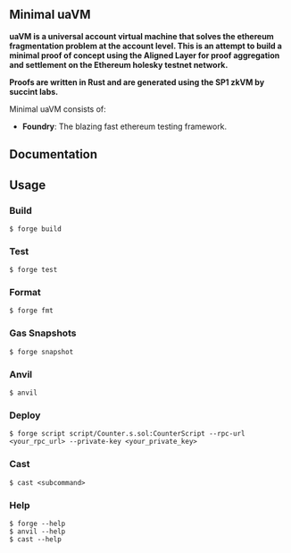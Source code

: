 ## Minimal uaVM

**uaVM is a universal account virtual machine that solves the ethereum fragmentation problem at the account level. This is an attempt to build a minimal proof of concept using the Aligned Layer for proof aggregation and settlement on the Ethereum holesky testnet network.**

**Proofs are written in Rust and are generated using the SP1 zkVM by succint labs.**

Minimal uaVM consists of:

-   **Foundry**: The blazing fast ethereum testing framework.

## Documentation


## Usage

### Build

```shell
$ forge build
```

### Test

```shell
$ forge test
```

### Format

```shell
$ forge fmt
```

### Gas Snapshots

```shell
$ forge snapshot
```

### Anvil

```shell
$ anvil
```

### Deploy

```shell
$ forge script script/Counter.s.sol:CounterScript --rpc-url <your_rpc_url> --private-key <your_private_key>
```

### Cast

```shell
$ cast <subcommand>
```

### Help

```shell
$ forge --help
$ anvil --help
$ cast --help
```
